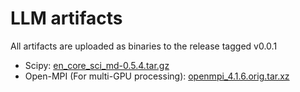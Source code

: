 # LLM artifacts 

All artifacts are uploaded as binaries to the release tagged v0.0.1

- Scipy:  [en_core_sci_md-0.5.4.tar.gz](https://s3-us-west-2.amazonaws.com/ai2-s2-scispacy/releases/v0.5.4/en_core_sci_md-0.5.4.tar.gz)
- Open-MPI (For multi-GPU processing): [openmpi_4.1.6.orig.tar.xz](http://archive.ubuntu.com/ubuntu/pool/universe/o/openmpi/openmpi_${OPENMPI_VERSION}.orig.tar.xz)
